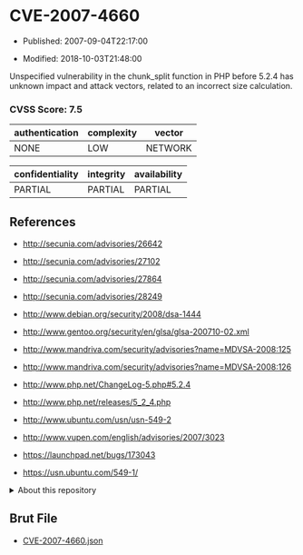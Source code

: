 # CVE-2007-4660

- Published: 2007-09-04T22:17:00

- Modified: 2018-10-03T21:48:00

Unspecified vulnerability in the chunk_split function in PHP before 5.2.4 has unknown impact and attack vectors, related to an incorrect size calculation.

### CVSS Score: **7.5**

| authentication | complexity | vector |
| --- | --- | --- |
| NONE | LOW | NETWORK |

| confidentiality | integrity | availability |
| --- | --- | --- |
| PARTIAL | PARTIAL | PARTIAL |

## References

* http://secunia.com/advisories/26642

* http://secunia.com/advisories/27102

* http://secunia.com/advisories/27864

* http://secunia.com/advisories/28249

* http://www.debian.org/security/2008/dsa-1444

* http://www.gentoo.org/security/en/glsa/glsa-200710-02.xml

* http://www.mandriva.com/security/advisories?name=MDVSA-2008:125

* http://www.mandriva.com/security/advisories?name=MDVSA-2008:126

* http://www.php.net/ChangeLog-5.php#5.2.4

* http://www.php.net/releases/5_2_4.php

* http://www.ubuntu.com/usn/usn-549-2

* http://www.vupen.com/english/advisories/2007/3023

* https://launchpad.net/bugs/173043

* https://usn.ubuntu.com/549-1/

<details>
<summary>About this repository</summary> 

  This repository is part of the project [Live Hack CVE](https://github.com/Live-Hack-CVE). Main website can be found [www.live-hack.org](https://www.live-hack.org) 
  
  Made by [Sn0wAlice](https://github.com/Sn0wAlice) for the people that care about security and need to have a feed of the latest CVEs. Hope you enjoy it, don't forget to star the repo and follow me on [Twitter](https://twitter.com/Sn0wAlice) and [Github](https://github.com/Sn0wAlice). And that is my [personnal website](https://www.alice-snow.me/)

  - [Home Page](https://github.com/Live-Hack-CVE)
  - [Framework](https://github.com/Live-Hack-CVE/cve-framework)
  - [CVE database](https://github.com/Live-Hack-CVE/full_database)
  - [Changelog](https://github.com/Live-Hack-CVE/Changelog)
</details>

## Brut File

* [CVE-2007-4660.json](https://raw.githubusercontent.com/Live-Hack-CVE/full_database/main/cves/2007/CVE-2007-4660.json)

